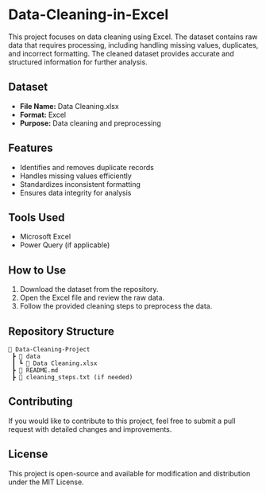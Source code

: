 # Data-Cleaning-in-Excel
This project focuses on data cleaning using Excel. The dataset contains raw data that requires processing, including handling missing values, duplicates, and incorrect formatting. The cleaned dataset provides accurate and structured information for further analysis.

## Dataset
- **File Name:** Data Cleaning.xlsx
- **Format:** Excel
- **Purpose:** Data cleaning and preprocessing

## Features
- Identifies and removes duplicate records
- Handles missing values efficiently
- Standardizes inconsistent formatting
- Ensures data integrity for analysis

## Tools Used
- Microsoft Excel
- Power Query (if applicable)

## How to Use
1. Download the dataset from the repository.
2. Open the Excel file and review the raw data.
3. Follow the provided cleaning steps to preprocess the data.

## Repository Structure
```
📂 Data-Cleaning-Project
 ┣ 📂 data
 ┃ ┗ 📜 Data Cleaning.xlsx
 ┣ 📜 README.md
 ┣ 📜 cleaning_steps.txt (if needed)
```

## Contributing
If you would like to contribute to this project, feel free to submit a pull request with detailed changes and improvements.

## License
This project is open-source and available for modification and distribution under the MIT License.
